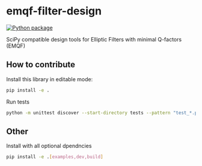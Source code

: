 # emqf-filter-design

[![Python package](https://github.com/raphaelw/emqf-filter-design/actions/workflows/python-package.yml/badge.svg)](https://github.com/raphaelw/emqf-filter-design/actions/workflows/python-package.yml)

SciPy compatible design tools for Elliptic Filters with minimal Q-factors (EMQF)

## How to contribute

Install this library in editable mode:

```sh
pip install -e .
```

Run tests

```sh
python -m unittest discover --start-directory tests --pattern "test_*.py" --verbose
```

## Other

Install with all optional dpendncies
```sh
pip install -e .[examples,dev,build]
```